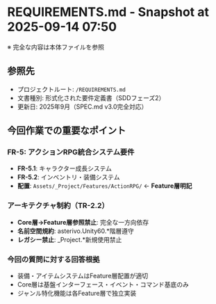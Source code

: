 # REQUIREMENTS.md - Snapshot at 2025-09-14 07:50

※ 完全な内容は本体ファイルを参照

## 参照先
- プロジェクトルート: `/REQUIREMENTS.md`
- 文書種別: 形式化された要件定義書（SDDフェーズ2）
- 更新日: 2025年9月（SPEC.md v3.0完全対応）

## 今回作業での重要なポイント

### FR-5: アクションRPG統合システム要件
- **FR-5.1**: キャラクター成長システム
- **FR-5.2**: インベントリ・装備システム
- **配置**: `Assets/_Project/Features/ActionRPG/` ← **Feature層明記**

### アーキテクチャ制約（TR-2.2）
- **Core層→Feature層参照禁止**: 完全な一方向依存
- **名前空間規約**: asterivo.Unity60.*階層遵守
- **レガシー禁止**: _Project.*新規使用禁止

### 今回の質問に対する回答根拠
- 装備・アイテムシステムはFeature層配置が適切
- Core層は基盤インターフェース・イベント・コマンド基底のみ
- ジャンル特化機能は各Feature層で独立実装